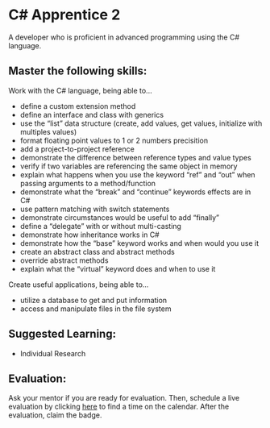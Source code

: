 # C# Apprentice 2

A developer who is proficient in advanced programming using the C# language.

## Master the following skills:

Work with the C# language, being able to...
* define a custom extension method
* define an interface and class with generics
* use the “list” data structure (create, add values, get values, initialize with multiples values)
* format floating point values to 1 or 2 numbers precisition
* add a project-to-project reference
* demonstrate the difference between reference types and value types
* verify if two variables are referencing the same object in memory
* explain what happens when you use the keyword “ref” and “out” when passing arguments to a method/function
* demonstrate what the “break” and “continue” keywords effects are in C#
* use pattern matching with switch statements
* demonstrate circumstances would be useful to add “finally”
* define a “delegate” with or without multi-casting
* demonstrate how inheritance works in C#
* demonstrate how the “base” keyword works and when would you use it
* create an abstract class and abstract methods
* override abstract methods
* explain what the “virtual” keyword does and when to use it

Create useful applications, being able to...
* utilize a database to get and put information
* access and manipulate files in the file system

## Suggested Learning:

* Individual Research

## Evaluation:

Ask your mentor if you are ready for evaluation. Then, schedule a live evaluation by clicking [here](http://evals.codex.academy) to find a time on the calendar. After the evaluation, claim the badge.